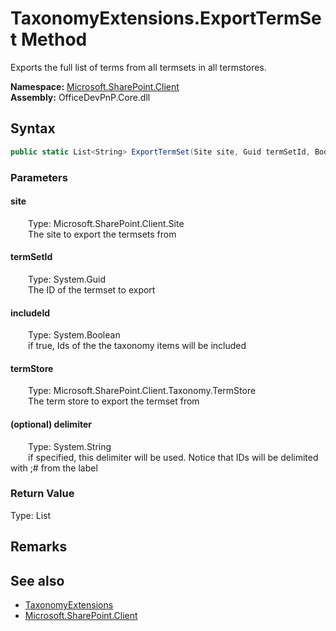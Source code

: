 # TaxonomyExtensions.ExportTermSet Method  
 Exports the full list of terms from all termsets in all termstores.   

**Namespace:** [Microsoft.SharePoint.Client](Microsoft.SharePoint.Client.md)  
**Assembly:** OfficeDevPnP.Core.dll  
## Syntax
```C#
public static List<String> ExportTermSet(Site site, Guid termSetId, Boolean includeId, TermStore termStore, String delimiter)
```
### Parameters
#### site  
&emsp;&emsp;Type: Microsoft.SharePoint.Client.Site  
&emsp;&emsp;The site to export the termsets from  

  

#### termSetId  
&emsp;&emsp;Type: System.Guid  
&emsp;&emsp;The ID of the termset to export  

  

#### includeId  
&emsp;&emsp;Type: System.Boolean  
&emsp;&emsp;if true, Ids of the the taxonomy items will be included  

  

#### termStore  
&emsp;&emsp;Type: Microsoft.SharePoint.Client.Taxonomy.TermStore  
&emsp;&emsp;The term store to export the termset from  

  

#### (optional) delimiter  
&emsp;&emsp;Type: System.String  
&emsp;&emsp;if specified, this delimiter will be used. Notice that IDs will be delimited with ;# from the label  

  

### Return Value
Type: List<String>  
  


## Remarks
  
## See also
- [TaxonomyExtensions](Microsoft.SharePoint.Client.TaxonomyExtensions.md) 
- [Microsoft.SharePoint.Client](Microsoft.SharePoint.Client.md) 
